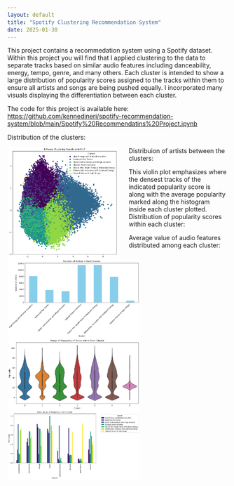 ```yaml
---
layout: default
title: "Spotify Clustering Recommendation System"
date: 2025-01-30
---
```


This project contains a recommedation system using a Spotify dataset. Within this project you will find that I applied clustering to the data to separate tracks based on similar audio features including danceability, energy, tempo, genre, and many others. Each cluster is intended to show a large distribution of popularity scores assigned to the tracks within them to ensure all artists and songs are being pushed equally. I incorporated many visuals displaying the differentiation between each cluster. 

The code for this project is available here: https://github.com/kennedineri/spotify-recommendation-system/blob/main/Spotify%20Recommendatins%20Project.ipynb

Distribution of the clusters: 

<div style="width: 100%;">
    <img src="https://github.com/kennedineri/spotify-recommendation-system/blob/main/cluster-images/PCA%20Clusters.png?raw=true" alt="Visualizing the clusters." style="width: 50%; float: left; margin-right: 5%;">
</div>

Distribuion of artists between the clusters:

<div style="width: 100%;">
    <img src="https://github.com/kennedineri/spotify-recommendation-system/blob/main/cluster-images/Artists.png?raw=true" alt="Number of artisits in the displayed clusters." style="width: 60%; float: left; margin-right: 5%;">
</div>

This violin plot emphasizes where the densest tracks of the indicated popularity score is along with the average popularity marked along the histogram inside each cluster plotted. Distribution of popularity scores within each cluster:

<div style="width: 100%;">
    <img src="https://github.com/kennedineri/spotify-recommendation-system/blob/main/cluster-images/Violin%20Plot%20of%20Popularity.png?raw=true" alt="Popularity score of tracks distributed across clusters." style="width: 60%; float: left;">
</div>

Average value of audio features distributed among each cluster:

<div style="width: 100%;">
    <img src="https://github.com/kennedineri/spotify-recommendation-system/blob/main/cluster-images/Audio%20Feature%20Means.png?raw=true" alt="Audio feature distribution between clusters." style="width: 60%; float: left; margin-right: 5%;">
</div>
